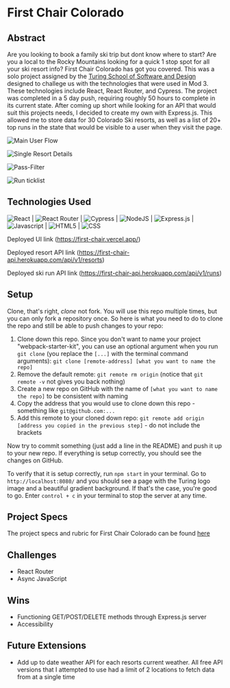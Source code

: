 # First Chair Colorado

## Abstract

Are you looking to book a family ski trip but dont know where to start?  Are you a local to the Rocky Mountains looking for a quick 1 stop spot for all your ski resort info? First Chair Colorado has got you covered.  This was a solo project assigned by the [Turing School of Software and Design](https://turing.edu/) designed to challege us with the technologies that were used in Mod 3. These technologies include React, React Router, and Cypress. The project was completed in a 5 day push, requiring roughly 50 hours to complete in its current state. After coming up short while looking for an API that would suit this projects needs, I decided to create my own with Express.js.  This allowed me to store data for 30 Colorado Ski resorts, as well as a list of 20+ top runs in the state that would be visible to a user when they visit the page. 

![Main User Flow](https://user-images.githubusercontent.com/101376200/201546442-b6b95a7c-1718-4ea8-b28a-1830c0ed668a.gif)

![Single Resort Details](https://user-images.githubusercontent.com/101376200/201545841-46de97ae-be22-47c1-9944-6e4c14df7667.gif)

![Pass-Filter](https://user-images.githubusercontent.com/101376200/201546527-f490b4f8-d78e-4a47-bfaf-aaa469e2050d.gif)

![Run ticklist](https://user-images.githubusercontent.com/101376200/201545930-bf880506-e93f-4e5a-bb27-63425b8d6813.gif)

## Technologies Used
![React](https://img.shields.io/badge/react-%2320232a.svg?style=for-the-badge&logo=react&logoColor=%2361DAFB) |
![React Router](https://img.shields.io/badge/React_Router-CA4245?style=for-the-badge&logo=react-router&logoColor=white) |
![Cypress](https://img.shields.io/badge/-cypress-%23E5E5E5?style=for-the-badge&logo=cypress&logoColor=058a5e) |
![NodeJS](https://img.shields.io/badge/node.js-6DA55F?style=for-the-badge&logo=node.js&logoColor=white) |
![Express.js](https://img.shields.io/badge/express.js-%23404d59.svg?style=for-the-badge&logo=express&logoColor=%2361DAFB) |
![Javascript](https://img.shields.io/badge/JavaScript-323330?style=for-the-badge&logo=javascript&logoColor=F7DF1E) |
![HTML5](https://img.shields.io/badge/HTML5-E34F26?style=for-the-badge&logo=html5&logoColor=white) |
![CSS](https://img.shields.io/badge/CSS3-1572B6?style=for-the-badge&logo=css3&logoColor=white) 

Deployed UI link (https://first-chair.vercel.app/)

Deployed resort API link (https://first-chair-api.herokuapp.com/api/v1/resorts)

Deployed ski run API link (https://first-chair-api.herokuapp.com/api/v1/runs)

## Setup
Clone, that's right, _clone_ not fork. You will use this repo multiple times, but you can only fork a repository once. So here is what you need to do to clone the repo and still be able to push changes to your repo:

1. Clone down this repo. Since you don't want to name your project "webpack-starter-kit", you can use an optional argument when you run `git clone` (you replace the `[...]` with the terminal command arguments): `git clone [remote-address] [what you want to name the repo]`
1. Remove the default remote: `git remote rm origin` (notice that `git remote -v` not gives you back nothing)
1. Create a new repo on GitHub with the name of `[what you want to name the repo]` to be consistent with naming
1. Copy the address that you would use to clone down this repo - something like `git@github.com:...`
1. Add this remote to your cloned down repo: `git remote add origin [address you copied in the previous step]` - do not include the brackets

Now try to commit something (just add a line in the README) and push it up to your new repo. If everything is setup correctly, you should see the changes on GitHub.

To verify that it is setup correctly, run `npm start` in your terminal. Go to `http://localhost:8080/` and you should see a page with the Turing logo image and a beautiful gradient background. If that's the case, you're good to go. Enter `control + c` in your terminal to stop the server at any time.

## Project Specs
The project specs and rubric for First Chair Colorado can be found [here](https://frontend.turing.edu/projects/module-3/showcase.html)

 ## Challenges
- React Router
- Async JavaScript

## Wins
- Functioning GET/POST/DELETE methods through Express.js server
- Accessibility

## Future Extensions
- Add up to date weather API for each resorts current weather. All free API versions that I attempted to use had a limit of 2 locations to fetch data from at a single time
